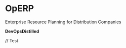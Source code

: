 OpERP
=====

Enterprise Resource Planning for Distribution Companies

<b>DevOpsDistilled</b>

// Test
